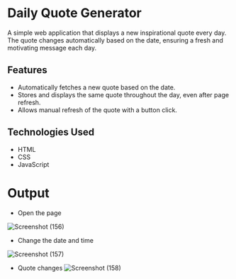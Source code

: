 # Daily Quote Generator

A simple web application that displays a new inspirational quote every day. The quote changes automatically based on the date, ensuring a fresh and motivating message each day.

## Features

- Automatically fetches a new quote based on the date.
- Stores and displays the same quote throughout the day, even after page refresh.
- Allows manual refresh of the quote with a button click.

## Technologies Used

- HTML
- CSS
- JavaScript

# Output
- Open the page
  
![Screenshot (156)](https://github.com/uvasri1314/quote_generator-daily/assets/100514864/384ee529-1702-4183-90d9-65f61c6ee4ab)

- Change the date and time
  
![Screenshot (157)](https://github.com/uvasri1314/quote_generator-daily/assets/100514864/435917f1-8670-442a-820e-f3e7b9720cee)

- Quote changes
![Screenshot (158)](https://github.com/uvasri1314/quote_generator-daily/assets/100514864/722d7d1b-3da3-45af-b42a-fe927595b470)

